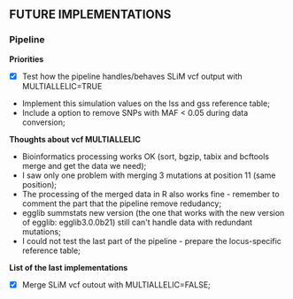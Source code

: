 ## **FUTURE IMPLEMENTATIONS**
### **Pipeline**

**Priorities**
- [X] Test how the pipeline handles/behaves SLiM vcf output with MULTIALLELIC=TRUE
- Implement this simulation values on the lss and gss reference table;
- Include a option to remove SNPs with MAF < 0.05 during data conversion;

**Thoughts about vcf MULTIALLELIC**
- Bioinformatics processing works OK (sort, bgzip, tabix and bcftools merge and get the data we need);
- I saw only one problem with merging 3 mutations at position 11 (same position);
- The processing of the merged data in R also works fine - remember to comment the part that the pipeline remove redudancy;
- egglib summstats new version (the one that works with the new version of egglib: egglib3.0.0b21) still can't handle data with redundant mutations;
- I could not test the last part of the pipeline - prepare the locus-specific reference table;


**List of the last implementations**
- [X] Merge SLiM vcf outout with MULTIALLELIC=FALSE;


